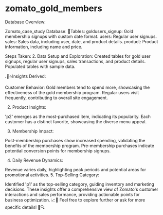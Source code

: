 # zomato_gold_members
Database Overview:

Zomato_case_study Database:
📝Tables: goldusers_signup: Gold membership signups with custom date format. users: Regular user signups. sales: Sales data, including user, date, and product details. product: Product information, including name and price.

Steps Taken: 2. Data Setup and Exploration: Created tables for gold user signups, regular user signups, sales transactions, and product details. Populated tables with sample data.


.🧐⭐Insights Derived:

Customer Behavior:
Gold members tend to spend more, showcasing the effectiveness of the gold membership program. Regular users visit frequently, contributing to overall site engagement.

2. Product Insights:

'p2' emerges as the most-purchased item, indicating its popularity. Each customer has a distinct favorite, showcasing the diverse menu appeal.

3. Membership Impact:

Post-membership purchases show increased spending, validating the benefits of the membership program. Pre-membership purchases indicate potential conversion points for membership signups. 

4. Daily Revenue Dynamics:

Revenue varies daily, highlighting peak periods and potential areas for promotional activities. 5. Top-Selling Category:

Identified 'p1' as the top-selling category, guiding inventory and marketing decisions. These insights offer a comprehensive view of Zomato's customer interactions and sales performance, providing actionable points for business optimization. 📈🍕 Feel free to explore further or ask for more specific details! 🚀🔍
